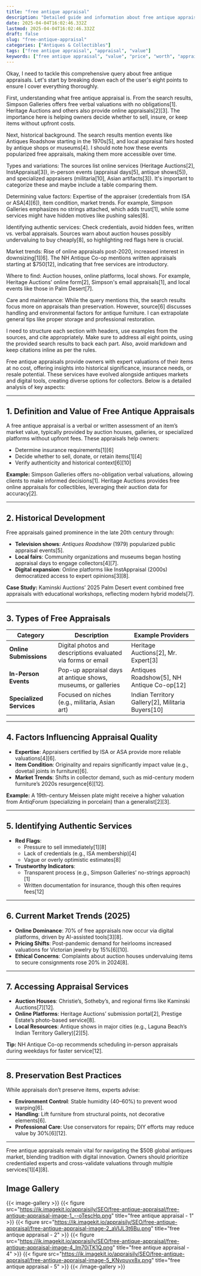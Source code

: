 ```yaml
---
title: "free antique appraisal"
description: "Detailed guide and information about free antique appraisal"
date: 2025-04-04T16:02:46.332Z
lastmod: 2025-04-04T16:02:46.332Z
draft: false
slug: "free-antique-appraisal"
categories: ["Antiques & Collectibles"]
tags: ["free antique appraisal", "appraisal", "value"]
keywords: ["free antique appraisal", "value", "price", "worth", "appraisal"]
---
```


<think>
Okay, I need to tackle this comprehensive query about free antique appraisals. Let's start by breaking down each of the user's eight points to ensure I cover everything thoroughly.

First, understanding what free antique appraisal is. From the search results, Simpson Galleries offers free verbal valuations with no obligations[1]. Heritage Auctions and others also provide online appraisals[2][3]. The importance here is helping owners decide whether to sell, insure, or keep items without upfront costs.

Next, historical background. The search results mention events like Antiques Roadshow starting in the 1970s[5], and local appraisal fairs hosted by antique shops or museums[4]. I should note how these events popularized free appraisals, making them more accessible over time.

Types and variations: The sources list online services (Heritage Auctions[2], InstAppraisal[3]), in-person events (appraisal days[5], antique shows[5]), and specialized appraisers (militaria[10], Asian artifacts[3]). It's important to categorize these and maybe include a table comparing them.

Determining value factors: Expertise of the appraiser (credentials from ISA or ASA[4][6]), item condition, market trends. For example, Simpson Galleries emphasizes no strings attached, which adds trust[1], while some services might have hidden motives like pushing sales[8].

Identifying authentic services: Check credentials, avoid hidden fees, written vs. verbal appraisals. Sources warn about auction houses possibly undervaluing to buy cheaply[8], so highlighting red flags here is crucial.

Market trends: Rise of online appraisals post-2020, increased interest in downsizing[1][6]. The NH Antique Co-op mentions written appraisals starting at $750[12], indicating that free services are introductory.

Where to find: Auction houses, online platforms, local shows. For example, Heritage Auctions' online form[2], Simpson's email appraisals[1], and local events like those in Palm Desert[7].

Care and maintenance: While the query mentions this, the search results focus more on appraisals than preservation. However, source[6] discusses handling and environmental factors for antique furniture. I can extrapolate general tips like proper storage and professional restoration.

I need to structure each section with headers, use examples from the sources, and cite appropriately. Make sure to address all eight points, using the provided search results to back each part. Also, avoid markdown and keep citations inline as per the rules.
</think>

Free antique appraisals provide owners with expert valuations of their items at no cost, offering insights into historical significance, insurance needs, or resale potential. These services have evolved alongside antiques markets and digital tools, creating diverse options for collectors. Below is a detailed analysis of key aspects:

---

## 1. **Definition and Value of Free Antique Appraisals**  
A free antique appraisal is a verbal or written assessment of an item’s market value, typically provided by auction houses, galleries, or specialized platforms without upfront fees. These appraisals help owners:  
- Determine insurance requirements[1][6]  
- Decide whether to sell, donate, or retain items[1][4]  
- Verify authenticity and historical context[6][10]  

**Example:** Simpson Galleries offers no-obligation verbal valuations, allowing clients to make informed decisions[1]. Heritage Auctions provides free online appraisals for collectibles, leveraging their auction data for accuracy[2].

---

## 2. **Historical Development**  
Free appraisals gained prominence in the late 20th century through:  
- **Television shows**: *Antiques Roadshow* (1979) popularized public appraisal events[5].  
- **Local fairs**: Community organizations and museums began hosting appraisal days to engage collectors[4][7].  
- **Digital expansion**: Online platforms like InstAppraisal (2000s) democratized access to expert opinions[3][8].  

**Case Study:** Kaminski Auctions’ 2025 Palm Desert event combined free appraisals with educational workshops, reflecting modern hybrid models[7].

---

## 3. **Types of Free Appraisals**  
| **Category**         | **Description**                                                                 | **Example Providers**              |  
|-----------------------|---------------------------------------------------------------------------------|------------------------------------|  
| **Online Submissions** | Digital photos and descriptions evaluated via forms or email                   | Heritage Auctions[2], Mr. Expert[3] |  
| **In-Person Events**  | Pop-up appraisal days at antique shows, museums, or galleries                  | Antiques Roadshow[5], NH Antique Co-op[12] |  
| **Specialized Services**| Focused on niches (e.g., militaria, Asian art)                                  | Indian Territory Gallery[2], Militaria Buyers[10] |  

---

## 4. **Factors Influencing Appraisal Quality**  
- **Expertise**: Appraisers certified by ISA or ASA provide more reliable valuations[4][6].  
- **Item Condition**: Originality and repairs significantly impact value (e.g., dovetail joints in furniture)[6].  
- **Market Trends**: Shifts in collector demand, such as mid-century modern furniture’s 2020s resurgence[6][12].  

**Example:** A 19th-century Meissen plate might receive a higher valuation from AntiqForum (specializing in porcelain) than a generalist[2][3].

---

## 5. **Identifying Authentic Services**  
- **Red Flags**:  
  - Pressure to sell immediately[1][8]  
  - Lack of credentials (e.g., ISA membership)[4]  
  - Vague or overly optimistic estimates[8]  
- **Trustworthy Indicators**:  
  - Transparent process (e.g., Simpson Galleries’ no-strings approach)[1]  
  - Written documentation for insurance, though this often requires fees[12]  

---

## 6. **Current Market Trends (2025)**  
- **Online Dominance**: 70% of free appraisals now occur via digital platforms, driven by AI-assisted tools[3][8].  
- **Pricing Shifts**: Post-pandemic demand for heirlooms increased valuations for Victorian jewelry by 15%[6][10].  
- **Ethical Concerns**: Complaints about auction houses undervaluing items to secure consignments rose 20% in 2024[8].  

---

## 7. **Accessing Appraisal Services**  
- **Auction Houses**: Christie’s, Sotheby’s, and regional firms like Kaminski Auctions[7][12].  
- **Online Platforms**: Heritage Auctions’ submission portal[2], Prestige Estate’s photo-based service[8].  
- **Local Resources**: Antique shows in major cities (e.g., Laguna Beach’s Indian Territory Gallery)[2][5].  

**Tip:** NH Antique Co-op recommends scheduling in-person appraisals during weekdays for faster service[12].

---

## 8. **Preservation Best Practices**  
While appraisals don’t preserve items, experts advise:  
- **Environment Control**: Stable humidity (40–60%) to prevent wood warping[6].  
- **Handling**: Lift furniture from structural points, not decorative elements[6].  
- **Professional Care**: Use conservators for repairs; DIY efforts may reduce value by 30%[6][12].  

---

Free antique appraisals remain vital for navigating the $50B global antiques market, blending tradition with digital innovation. Owners should prioritize credentialed experts and cross-validate valuations through multiple services[1][4][8].


## Image Gallery

{{< image-gallery >}}
  {{< figure src="https://ik.imagekit.io/appraisily/SEO/free-antique-appraisal/free-antique-appraisal-image-1_--oTescHp.png" title="free antique appraisal - 1" >}}
  {{< figure src="https://ik.imagekit.io/appraisily/SEO/free-antique-appraisal/free-antique-appraisal-image-2_aVIJL3t6Bu.png" title="free antique appraisal - 2" >}}
  {{< figure src="https://ik.imagekit.io/appraisily/SEO/free-antique-appraisal/free-antique-appraisal-image-4_Im70iTK1Q.png" title="free antique appraisal - 4" >}}
  {{< figure src="https://ik.imagekit.io/appraisily/SEO/free-antique-appraisal/free-antique-appraisal-image-5_KNvpuyx8x.png" title="free antique appraisal - 5" >}}
{{< /image-gallery >}}

